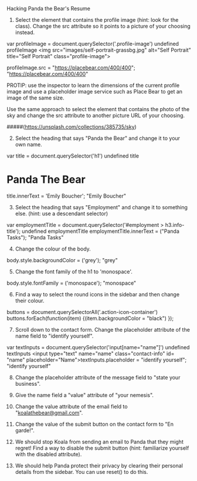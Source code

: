 Hacking Panda the Bear's Resume

1. Select the element that contains the profile image (hint: look for the class). Change the src attribute so it points to a picture of your choosing instead.

var profileImage = document.querySelector('.profile-image')
undefined
profileImage
<img src=​"images/​self-portrait-grassbg.jpg" alt=​"Self Portrait" title=​"Self Portrait" class=​"profile-image">​

profileImage.src = "https://placebear.com/400/400";
"https://placebear.com/400/400"


PROTIP: use the inspector to learn the dimensions of the current profile image and use a placeholder image service such as Place Bear to get an image of the same size.

Use the same approach to select the element that contains the photo of the sky and change the src attribute to another picture URL of your choosing.

#####(https://unsplash.com/collections/385735/sky)

2. Select the heading that says "Panda the Bear" and change it to your own name.

var title = document.querySelector('h1')
undefined
title
<h1 class=​"highlight">​Panda The Bear​</h1>​
title.innerText = 'Emily Boucher';
"Emily Boucher"


3. Select the heading that says "Employment" and change it to something else. (hint: use a descendant selector)

var employmentTitle = document.querySelector('#employment > h3.info-title');
undefined
employmentTitle
employmentTitle.innerText = ("Panda Tasks");
"Panda Tasks"

4. Change the colour of the body.

body.style.backgroundColor = ('grey');
"grey"

5. Change the font family of the h1 to 'monospace'.

body.style.fontFamily  = ('monospace');
"monospace"

6. Find a way to select the round icons in the sidebar and then change their colour.


buttons = document.querySelectorAll('.action-icon-container')
buttons.forEach(function(item) {(item.backgroundColor = "black") });

7. Scroll down to the contact form. Change the placeholder attribute of the name field to "identify yourself".

var textInputs = document.querySelector('input[name="name"]')
undefined
textInputs
<input type=​"text" name=​"name" class=​"contact-info" id=​"name" placeholder=​"Name">​
textInputs.placeholder = "identify yourself";
"identify yourself"


8. Change the placeholder attribute of the message field to "state your business".



9. Give the name field a "value" attribute of "your nemesis".

10. Change the value attribute of the email field to "koalathebear@gmail.com".

11. Change the value of the submit button on the contact form to "En garde!".

12. We should stop Koala from sending an email to Panda that they might regret! Find a way to disable the submit button (hint: familiarize yourself with the disabled attribute).

13. We should help Panda protect their privacy by clearing their personal details from the sidebar. You can use reset() to do this.
